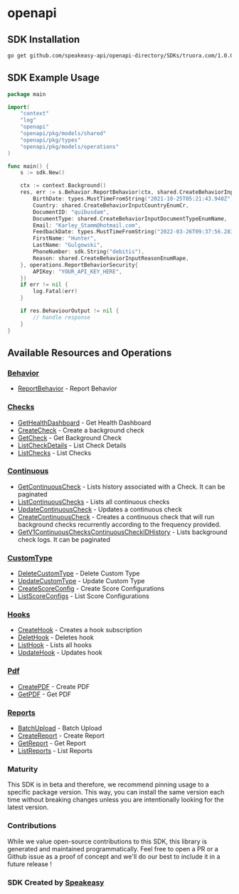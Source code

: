 # openapi

<!-- Start SDK Installation -->
## SDK Installation

```bash
go get github.com/speakeasy-api/openapi-directory/SDKs/truora.com/1.0.0/go
```
<!-- End SDK Installation -->

## SDK Example Usage
<!-- Start SDK Example Usage -->
```go
package main

import(
	"context"
	"log"
	"openapi"
	"openapi/pkg/models/shared"
	"openapi/pkg/types"
	"openapi/pkg/models/operations"
)

func main() {
    s := sdk.New()

    ctx := context.Background()
    res, err := s.Behavior.ReportBehavior(ctx, shared.CreateBehaviorInput{
        BirthDate: types.MustTimeFromString("2021-10-25T05:21:43.948Z"),
        Country: shared.CreateBehaviorInputCountryEnumCr,
        DocumentID: "quibusdam",
        DocumentType: shared.CreateBehaviorInputDocumentTypeEnumName,
        Email: "Karley_Stamm@hotmail.com",
        FeedbackDate: types.MustTimeFromString("2022-03-26T09:37:56.283Z"),
        FirstName: "Hunter",
        LastName: "Gulgowski",
        PhoneNumber: sdk.String("debitis"),
        Reason: shared.CreateBehaviorInputReasonEnumRape,
    }, operations.ReportBehaviorSecurity{
        APIKey: "YOUR_API_KEY_HERE",
    })
    if err != nil {
        log.Fatal(err)
    }

    if res.BehaviourOutput != nil {
        // handle response
    }
}
```
<!-- End SDK Example Usage -->

<!-- Start SDK Available Operations -->
## Available Resources and Operations


### [Behavior](docs/behavior/README.md)

* [ReportBehavior](docs/behavior/README.md#reportbehavior) - Report Behavior

### [Checks](docs/checks/README.md)

* [GetHealthDashboard](docs/checks/README.md#gethealthdashboard) - Get Health Dashboard
* [CreateCheck](docs/checks/README.md#createcheck) - Create a background check
* [GetCheck](docs/checks/README.md#getcheck) - Get Background Check
* [ListCheckDetails](docs/checks/README.md#listcheckdetails) - List Check Details
* [ListChecks](docs/checks/README.md#listchecks) - List Checks

### [Continuous](docs/continuous/README.md)

* [GetContinuousCheck](docs/continuous/README.md#getcontinuouscheck) - Lists history associated with a Check. It can be paginated
* [ListContinuousChecks](docs/continuous/README.md#listcontinuouschecks) - Lists all continuous checks
* [UpdateContinuousCheck](docs/continuous/README.md#updatecontinuouscheck) - Updates a continuous check
* [CreateContinuousCheck](docs/continuous/README.md#createcontinuouscheck) - Creates a continuous check that will run background checks recurrently according to the frequency provided.
* [GetV1ContinuousChecksContinuousCheckIDHistory](docs/continuous/README.md#getv1continuouscheckscontinuouscheckidhistory) - Lists background check logs. It can be paginated


### [CustomType](docs/customtype/README.md)

* [DeleteCustomType](docs/customtype/README.md#deletecustomtype) - Delete Custom Type
* [UpdateCustomType](docs/customtype/README.md#updatecustomtype) - Update Custom Type
* [CreateScoreConfig](docs/customtype/README.md#createscoreconfig) - Create Score Configurations
* [ListScoreConfigs](docs/customtype/README.md#listscoreconfigs) - List Score Configurations

### [Hooks](docs/hooks/README.md)

* [CreateHook](docs/hooks/README.md#createhook) - Creates a hook subscription
* [DeletHook](docs/hooks/README.md#delethook) - Deletes hook
* [ListHook](docs/hooks/README.md#listhook) - Lists all hooks
* [UpdateHook](docs/hooks/README.md#updatehook) - Updates hook

### [Pdf](docs/pdf/README.md)

* [CreatePDF](docs/pdf/README.md#createpdf) - Create PDF
* [GetPDF](docs/pdf/README.md#getpdf) - Get PDF

### [Reports](docs/reports/README.md)

* [BatchUpload](docs/reports/README.md#batchupload) - Batch Upload
* [CreateReport](docs/reports/README.md#createreport) - Create Report
* [GetReport](docs/reports/README.md#getreport) - Get Report
* [ListReports](docs/reports/README.md#listreports) - List Reports
<!-- End SDK Available Operations -->

### Maturity

This SDK is in beta and therefore, we recommend pinning usage to a specific package version.
This way, you can install the same version each time without breaking changes unless you are intentionally
looking for the latest version.

### Contributions

While we value open-source contributions to this SDK, this library is generated and maintained programmatically.
Feel free to open a PR or a Github issue as a proof of concept and we'll do our best to include it in a future release !

### SDK Created by [Speakeasy](https://docs.speakeasyapi.dev/docs/using-speakeasy/client-sdks)
